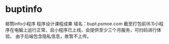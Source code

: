 # buptinfo
邮筒info小程序
程序设计课程成果
域名：bupt.psmoe.com
截至打包前(6.1)小程序在电脑上运行正常，且小程序已上线，会提供至少三个月服务，可扫码进行体验。
由于后端包含隐私信息，故暂不上传。
